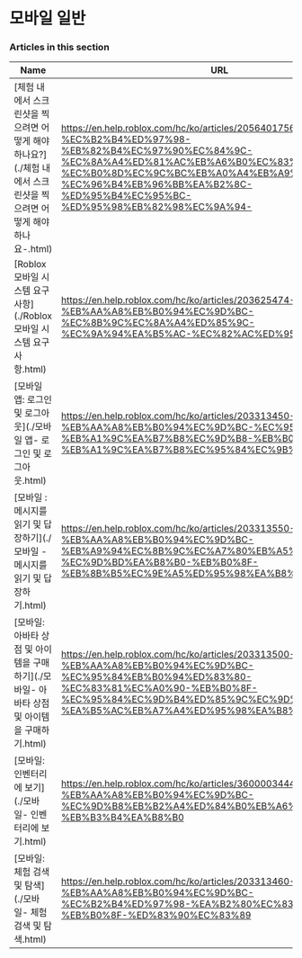 # 모바일 일반  
### Articles in this section
Name|URL
-|-
[체험 내에서 스크린샷을 찍으려면 어떻게 해야 하나요?](./체험 내에서 스크린샷을 찍으려면 어떻게 해야 하나요-.html) |https://en.help.roblox.com/hc/ko/articles/20564017568276-%EC%B2%B4%ED%97%98-%EB%82%B4%EC%97%90%EC%84%9C-%EC%8A%A4%ED%81%AC%EB%A6%B0%EC%83%B7%EC%9D%84-%EC%B0%8D%EC%9C%BC%EB%A0%A4%EB%A9%B4-%EC%96%B4%EB%96%BB%EA%B2%8C-%ED%95%B4%EC%95%BC-%ED%95%98%EB%82%98%EC%9A%94-
[Roblox 모바일 시스템 요구 사항](./Roblox 모바일 시스템 요구 사항.html) |https://en.help.roblox.com/hc/ko/articles/203625474-Roblox-%EB%AA%A8%EB%B0%94%EC%9D%BC-%EC%8B%9C%EC%8A%A4%ED%85%9C-%EC%9A%94%EA%B5%AC-%EC%82%AC%ED%95%AD
[모바일 앱: 로그인 및 로그아웃](./모바일 앱- 로그인 및 로그아웃.html) |https://en.help.roblox.com/hc/ko/articles/203313450-%EB%AA%A8%EB%B0%94%EC%9D%BC-%EC%95%B1-%EB%A1%9C%EA%B7%B8%EC%9D%B8-%EB%B0%8F-%EB%A1%9C%EA%B7%B8%EC%95%84%EC%9B%83
[모바일 :메시지를 읽기 및 답장하기](./모바일 -메시지를 읽기 및 답장하기.html) |https://en.help.roblox.com/hc/ko/articles/203313550-%EB%AA%A8%EB%B0%94%EC%9D%BC-%EB%A9%94%EC%8B%9C%EC%A7%80%EB%A5%BC-%EC%9D%BD%EA%B8%B0-%EB%B0%8F-%EB%8B%B5%EC%9E%A5%ED%95%98%EA%B8%B0
[모바일: 아바타 상점 및 아이템을 구매하기](./모바일- 아바타 상점 및 아이템을 구매하기.html) |https://en.help.roblox.com/hc/ko/articles/203313500-%EB%AA%A8%EB%B0%94%EC%9D%BC-%EC%95%84%EB%B0%94%ED%83%80-%EC%83%81%EC%A0%90-%EB%B0%8F-%EC%95%84%EC%9D%B4%ED%85%9C%EC%9D%84-%EA%B5%AC%EB%A7%A4%ED%95%98%EA%B8%B0
[모바일: 인벤터리에 보기](./모바일- 인벤터리에 보기.html) |https://en.help.roblox.com/hc/ko/articles/360000344426-%EB%AA%A8%EB%B0%94%EC%9D%BC-%EC%9D%B8%EB%B2%A4%ED%84%B0%EB%A6%AC%EC%97%90-%EB%B3%B4%EA%B8%B0
[모바일: 체험 검색 및 탐색](./모바일- 체험 검색 및 탐색.html) |https://en.help.roblox.com/hc/ko/articles/203313460-%EB%AA%A8%EB%B0%94%EC%9D%BC-%EC%B2%B4%ED%97%98-%EA%B2%80%EC%83%89-%EB%B0%8F-%ED%83%90%EC%83%89